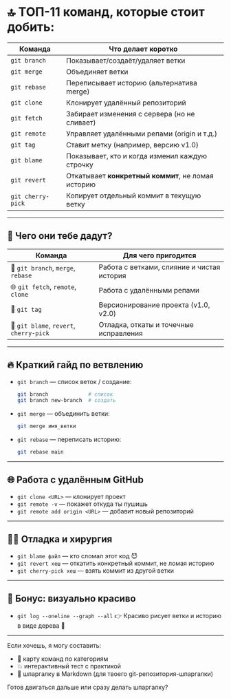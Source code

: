 # 🔝 ТОП-11 команд, которые стоит добить:

| Команда           | Что делает коротко                                 |
| ----------------- | -------------------------------------------------- |
| `git branch`      | Показывает/создаёт/удаляет ветки                   |
| `git merge`       | Объединяет ветки                                   |
| `git rebase`      | Переписывает историю (альтернатива merge)          |
| `git clone`       | Клонирует удалённый репозиторий                    |
| `git fetch`       | Забирает изменения с сервера (но не сливает)       |
| `git remote`      | Управляет удалёнными репами (origin и т.д.)        |
| `git tag`         | Ставит метку (например, версию v1.0)               |
| `git blame`       | Показывает, кто и когда изменил каждую строчку     |
| `git revert`      | Откатывает **конкретный коммит**, не ломая историю |
| `git cherry-pick` | Копирует отдельный коммит в текущую ветку          |

---

## 🎯 Чего они тебе дадут?

| Команда                                 | Для чего пригодится                        |
| --------------------------------------- | ------------------------------------------ |
| 🔀 `git branch`, `merge`, `rebase`      | Работа с ветками, слияние и чистая история |
| 🌐 `git fetch`, `remote`, `clone`       | Работа с удалёнными репами                 |
| 📛 `git tag`                            | Версионирование проекта (v1.0, v2.0)       |
| 🧠 `git blame`, `revert`, `cherry-pick` | Отладка, откаты и точечные исправления     |

---

## 🔥 Краткий гайд по ветвлению

* `git branch` — список веток / создание:

  ```bash
  git branch             # список
  git branch new-branch  # создать
  ```

* `git merge` — объединить ветки:

  ```bash
  git merge имя_ветки
  ```

* `git rebase` — переписать историю:

  ```bash
  git rebase main
  ```

---

## 🌐 Работа с удалённым GitHub

* `git clone <URL>` — клонирует проект
* `git remote -v` — покажет откуда ты пушишь
* `git remote add origin <URL>` — добавит новый репозиторий

---

## 👨‍🔬 Отладка и хирургия

* `git blame файл` — кто сломал этот код 😈
* `git revert хеш` — откатить конкретный коммит, не ломая историю
* `git cherry-pick хеш` — взять коммит из другой ветки

---

## 🎁 Бонус: визуально красиво

* `git log --oneline --graph --all`
  👉 Красиво рисует ветки и историю в виде дерева 🌳

---

Если хочешь, я могу составить:

* 🧭 карту команд по категориям
* 💥 интерактивный тест с практикой
* 📄 шпаргалку в Markdown (для твоего git-репозитория-шпаргалки)

Готов двигаться дальше или сразу делать шпаргалку?
